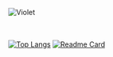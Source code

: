 <!--- 👋 Hi, I’m @Ftthreign
- 👀 I’m interested in Software and Hardware
- 🌱 I’m currently learning ////
- 💞️ I’m looking to collaborate on ...
- 📫 How to reach me ...-->

![Violet](https://melinanimeland.files.wordpress.com/2018/07/ve_ep6-000.png?w=720)
<br>
<br>
<br>

<!---
Ftthreign/Ftthreign is a ✨ special ✨ repository because its `README.md` (this file) appears on your GitHub profile.
You can click the Preview link to take a look at your changes.
--->
<!--
<h1 align="center">Hi 👋, I'm Fadhil Abdul Fattah</h1>
<h3 align="center">A passionate frontend developer from Indonesia</h3>
--->

[![Top Langs](https://github-readme-stats.vercel.app/api/top-langs/?username=ftthreign&layout=compact&theme=tokyonight&langs_count=8)](https://github.com/Ftthreign)
[![Readme Card](https://github-readme-stats.vercel.app/api/pin/?username=ftthreign&repo=https://github.com/Ftthreign/image-processing-python)](https://github.com/Ftthreign/image-processing-python)

